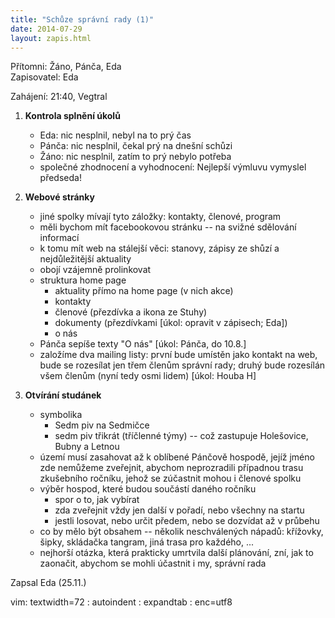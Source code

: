 ```yaml
---
title: "Schůze správní rady (1)"
date: 2014-07-29
layout: zapis.html
---
```

Přítomni: Žáno, Pánča, Eda  
Zapisovatel: Eda  

Zahájení: 21:40, Vegtral

1. **Kontrola splnění úkolů**  
    - Eda: nic nesplnil, nebyl na to prý čas
	- Pánča: nic nesplnil, čekal prý na dnešní schůzi
    - Žáno: nic nesplnil, zatím to prý nebylo potřeba
    - společné zhodnocení a vyhodnocení: Nejlepší výmluvu vymyslel
      předseda!

2. **Webové stránky**  
    - jiné spolky mívají tyto záložky: kontakty, členové, program
    - měli bychom mít facebookovou stránku -- na svižné sdělování
      informací
    - k tomu mít web na stálejší věci: stanovy, zápisy ze shůzí
      a nejdůležitější aktuality
    - obojí vzájemně prolinkovat
    - struktura home page
        - aktuality přímo na home page (v nich akce)
        - kontakty
        - členové (přezdívka a ikona ze Stuhy)
        - dokumenty (přezdívkami [úkol: opravit v zápisech; Eda])
        - o nás
    - Pánča sepíše texty "O nás" [úkol: Pánča, do 10.8.]
    - založíme dva mailing listy: první bude umístěn jako kontakt na
      web, bude se rozesílat jen třem členům správní rady; druhý bude
      rozesílán všem členům (nyní tedy osmi lidem) [úkol: Houba H]

3. **Otvírání studánek**  
    - symbolika
        - Sedm piv na Sedmičce
        - sedm piv třikrát (tříčlenné týmy) -- což zastupuje Holešovice,
          Bubny a Letnou
    - území musí zasahovat až k oblíbené Pánčově hospodě, jejíž jméno
      zde nemůžeme zveřejnit, abychom neprozradili případnou trasu
      zkušebního ročníku, jehož se zúčastnit mohou i členové spolku
    - výběr hospod, které budou součástí daného ročníku
        - spor o to, jak vybírat
        - zda zveřejnit vždy jen další v pořadí, nebo všechny na startu
        - jestli losovat, nebo určit předem, nebo se dozvídat až
          v průbehu
    - co by mělo být obsahem -- několik neschválených nápadů: křížovky,
      šipky, skládačka tangram, jiná trasa pro každého, ...
    - nejhorší otázka, která prakticky umrtvila další plánování, zní,
      jak to zaonačit, abychom se mohli účastnit i my, správní rada

Zapsal Eda (25.11.)

 vim: textwidth=72 : autoindent : expandtab :
 enc=utf8
